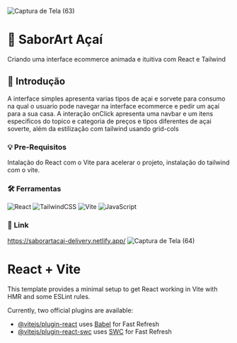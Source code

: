 ![Captura de Tela (63)](https://github.com/PauloAquarius0299/acai-website-delivery/assets/114706743/e0b0d029-28a8-440a-b0a9-108d62e417b7)

# 🍨 SaborArt Açaí
Criando uma interface ecommerce animada e ituitiva com React e Tailwind
## 🍧 Introdução 
A interface simples apresenta varias tipos de açai e sorvete para consumo na qual o usuario pode navegar na interface ecommerce e pedir um açaí para a sua casa. A interação onClick apresenta uma navbar e um itens especificos do topico e categoria de preços e tipos diferentes de açai soverte, além da estilização com tailwind usando grid-cols
### 💡 Pre-Requisitos 
Intalação do React com o Vite para acelerar o projeto, instalação do tailwind com o vite.
### 🛠️ Ferramentas
![React](https://img.shields.io/badge/react-%2320232a.svg?style=for-the-badge&logo=react&logoColor=%2361DAFB)
![TailwindCSS](https://img.shields.io/badge/tailwindcss-%2338B2AC.svg?style=for-the-badge&logo=tailwind-css&logoColor=white)
![Vite](https://img.shields.io/badge/vite-%23646CFF.svg?style=for-the-badge&logo=vite&logoColor=white)
![JavaScript](https://img.shields.io/badge/javascript-%23323330.svg?style=for-the-badge&logo=javascript&logoColor=%23F7DF1E)
### 🍦 Link
https://saborartacai-delivery.netlify.app/
![Captura de Tela (64)](https://github.com/PauloAquarius0299/acai-website-delivery/assets/114706743/0638b984-a48e-412e-8025-57d1ce807e35)


# React + Vite

This template provides a minimal setup to get React working in Vite with HMR and some ESLint rules.

Currently, two official plugins are available:

- [@vitejs/plugin-react](https://github.com/vitejs/vite-plugin-react/blob/main/packages/plugin-react/README.md) uses [Babel](https://babeljs.io/) for Fast Refresh
- [@vitejs/plugin-react-swc](https://github.com/vitejs/vite-plugin-react-swc) uses [SWC](https://swc.rs/) for Fast Refresh
